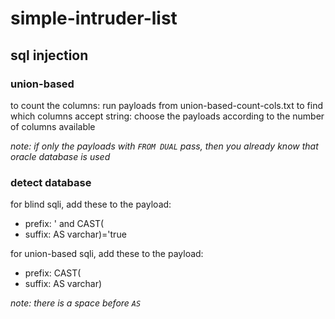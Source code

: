 # simple-intruder-list

## sql injection

### union-based

to count the columns: run payloads from union-based-count-cols.txt
to find which columns accept string: choose the payloads according to the number of columns available

*note: if only the payloads with `FROM DUAL` pass, then you already know that oracle database is used*

### detect database

for blind sqli, add these to the payload:
- prefix: ' and CAST(
- suffix:  AS varchar)='true

for union-based sqli, add these to the payload:
- prefix: CAST(
- suffix:  AS varchar)

*note: there is a space before `AS`*
